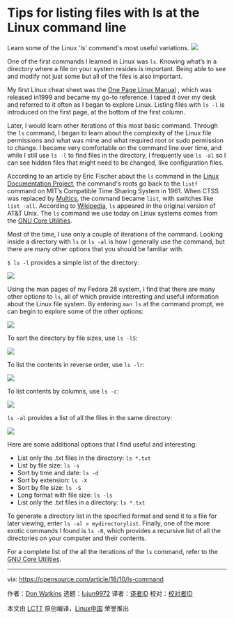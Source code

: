 Tips for listing files with ls at the Linux command line
======
Learn some of the Linux 'ls' command's most useful variations.
![](https://opensource.com/sites/default/files/styles/image-full-size/public/lead-images/button_push_open_keyboard_file_organize.png?itok=KlAsk1gx)

One of the first commands I learned in Linux was `ls`. Knowing what’s in a directory where a file on your system resides is important. Being able to see and modify not just some but all of the files is also important.

My first LInux cheat sheet was the [One Page Linux Manual][1] , which was released in1999 and became my go-to reference. I taped it over my desk and referred to it often as I began to explore Linux. Listing files with `ls -l` is introduced on the first page, at the bottom of the first column.

Later, I would learn other iterations of this most basic command. Through the `ls` command, I began to learn about the complexity of the Linux file permissions and what was mine and what required root or sudo permission to change. I became very comfortable on the command line over time, and while I still use `ls -l` to find files in the directory, I frequently use `ls -al` so I can see hidden files that might need to be changed, like configuration files.

According to an article by Eric Fischer about the `ls` command in the [Linux Documentation Project][2], the command's roots go back to the `listf` command on MIT’s Compatible Time Sharing System in 1961. When CTSS was replaced by [Multics][3], the command became `list`, with switches like `list -all`. According to [Wikipedia][4], `ls` appeared in the original version of AT&T Unix. The `ls` command we use today on Linux systems comes from the [GNU Core Utilities][5].

Most of the time, I use only a couple of iterations of the command. Looking inside a directory with `ls` or `ls -al` is how I generally use the command, but there are many other options that you should be familiar with.

`$ ls -l` provides a simple list of the directory:

![](https://opensource.com/sites/default/files/uploads/linux_ls_1_0.png)

Using the man pages of my Fedora 28 system, I find that there are many other options to `ls`, all of which provide interesting and useful information about the Linux file system. By entering `man ls` at the command prompt, we can begin to explore some of the other options:

![](https://opensource.com/sites/default/files/uploads/linux_ls_2_0.png)

To sort the directory by file sizes, use `ls -lS`:

![](https://opensource.com/sites/default/files/uploads/linux_ls_3_0.png)

To list the contents in reverse order, use `ls -lr`:

![](https://opensource.com/sites/default/files/uploads/linux_ls_4.png)

To list contents by columns, use `ls -c`:

![](https://opensource.com/sites/default/files/uploads/linux_ls_5.png)

`ls -al` provides a list of all the files in the same directory:

![](https://opensource.com/sites/default/files/uploads/linux_ls_6.png)

Here are some additional options that I find useful and interesting:

  * List only the .txt files in the directory: `ls *.txt`
  * List by file size: `ls -s`
  * Sort by time and date: `ls -d`
  * Sort by extension: `ls -X`
  * Sort by file size: `ls -S`
  * Long format with file size: `ls -ls`
  * List only the .txt files in a directory: `ls *.txt`



To generate a directory list in the specified format and send it to a file for later viewing, enter `ls -al > mydirectorylist`. Finally, one of the more exotic commands I found is `ls -R`, which provides a recursive list of all the directories on your computer and their contents.

For a complete list of the all the iterations of the `ls` command, refer to the [GNU Core Utilities][6].

--------------------------------------------------------------------------------

via: https://opensource.com/article/18/10/ls-command

作者：[Don Watkins][a]
选题：[lujun9972](https://github.com/lujun9972)
译者：[译者ID](https://github.com/译者ID)
校对：[校对者ID](https://github.com/校对者ID)

本文由 [LCTT](https://github.com/LCTT/TranslateProject) 原创编译，[Linux中国](https://linux.cn/) 荣誉推出

[a]: https://opensource.com/users/don-watkins
[1]: http://hackerspace.cs.rutgers.edu/library/General/One_Page_Linux_Manual.pdf
[2]: http://www.tldp.org/LDP/LG/issue48/fischer.html
[3]: https://en.wikipedia.org/wiki/Multics
[4]: https://en.wikipedia.org/wiki/Ls
[5]: http://www.gnu.org/s/coreutils/
[6]: https://www.gnu.org/software/coreutils/manual/html_node/ls-invocation.html#ls-invocation
